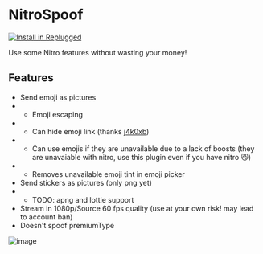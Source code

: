 # NitroSpoof

[![Install in Replugged](https://img.shields.io/badge/-Install%20in%20Replugged-blue?style=for-the-badge&logo=none)](https://replugged.dev/install?identifier=com.cafeed28.NitroSpoof)

Use some Nitro features without wasting your money!

## Features

- Send emoji as pictures
- - Emoji escaping
- - Can hide emoji link (thanks [j4k0xb](https://github.com/j4k0xb))
- - Can use emojis if they are unavailable due to a lack of boosts (they are unavaiable with nitro,
    use this plugin even if you have nitro 😼)
- - Removes unavailable emoji tint in emoji picker
- Send stickers as pictures (only png yet)
- - TODO: apng and lottie support
- Stream in 1080p/Source 60 fps quality (use at your own risk! may lead to account ban)
- Doesn't spoof premiumType

![image](https://cdn.discordapp.com/emojis/962730564840996964.png?size=20)

